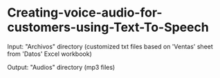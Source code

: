 # Creating-voice-audio-for-customers-using-Text-To-Speech

Input: "Archivos" directory (customized txt files based on 'Ventas' sheet from 'Datos' Excel workbook)

Output: "Audios" directory (mp3 files)
